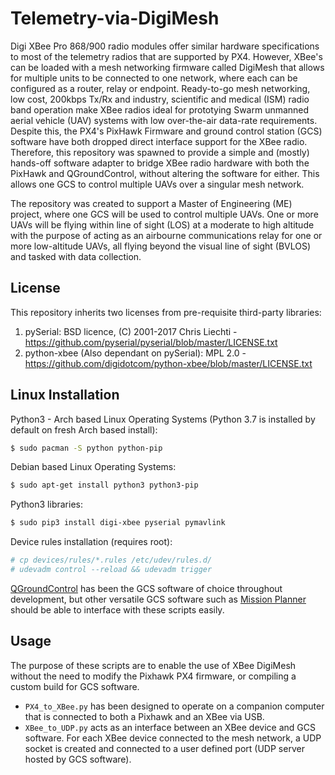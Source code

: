 # Telemetry-via-DigiMesh
Digi XBee Pro 868/900 radio modules offer similar hardware specifications to most of the telemetry radios that are supported by PX4.  However, XBee's can be loaded with a mesh networking firmware called DigiMesh that allows for multiple units to be connected to one network, where each can be configured as a router, relay or endpoint.  Ready-to-go mesh networking, low cost, 200kbps Tx/Rx and industry, scientific and medical (ISM) radio band operation make XBee radios ideal for prototying Swarm unmanned aerial vehicle (UAV) systems with low over-the-air data-rate requirements.  Despite this, the PX4's PixHawk Firmware and ground control station (GCS) software have both dropped direct interface support for the XBee radio.  Therefore, this repository was spawned to provide a simple and (mostly) hands-off software adapter to bridge XBee radio hardware with both the PixHawk and QGroundControl, without altering the software for either.  This allows one GCS to control multiple UAVs over a singular mesh network. 


The repository was created to support a Master of Engineering (ME) project, where one GCS will be used to control multiple UAVs.  One or more UAVs will be flying within line of sight (LOS) at a moderate to high altitude with the purpose of acting as an airbourne communications relay for one or more low-altitude UAVs, all flying beyond the visual line of sight (BVLOS) and tasked with data collection.

## License
This repository inherits two licenses from pre-requisite third-party libraries:

1. pySerial: BSD licence, (C) 2001-2017 Chris Liechti - 
https://github.com/pyserial/pyserial/blob/master/LICENSE.txt
2. python-xbee (Also dependant on pySerial): MPL 2.0 - https://github.com/digidotcom/python-xbee/blob/master/LICENSE.txt

## Linux Installation
Python3 - Arch based Linux Operating Systems (Python 3.7 is installed by default on fresh Arch based install):

```bash
$ sudo pacman -S python python-pip
```

Debian based Linux Operating Systems:

```bash
$ sudo apt-get install python3 python3-pip
```

Python3 libraries:

```bash
$ sudo pip3 install digi-xbee pyserial pymavlink
```

Device rules installation (requires root):

```bash
# cp devices/rules/*.rules /etc/udev/rules.d/
# udevadm control --reload && udevadm trigger
```

[QGroundControl](https://github.com/mavlink/qgroundcontrol) has been the GCS software of choice 
throughout 
development, but other versatile GCS software such as [Mission 
Planner](https://github.com/ArduPilot/MissionPlanner) should be able to interface with these 
scripts easily.

## Usage
The purpose of these scripts are to enable the use of XBee DigiMesh without the need to 
modify the Pixhawk PX4 firmware, or compiling a custom build for GCS software.  

* ```PX4_to_XBee.py``` has been designed to operate on a companion computer that is connected to 
both a Pixhawk and an XBee via USB.
* ```XBee_to_UDP.py``` acts as an interface between an XBee device and GCS software.  For each 
XBee device connected to the mesh network, a UDP socket is created and connected to a user 
defined port (UDP server hosted by GCS software).
